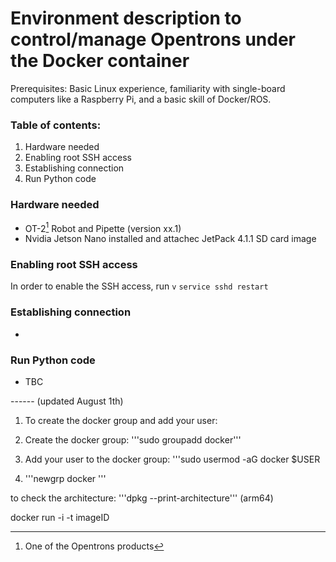 # Environment description to control/manage Opentrons under the Docker container
Prerequisites: Basic Linux experience, familiarity with single-board computers like a Raspberry Pi, and a basic skill of Docker/ROS.

### Table of contents:
1. Hardware needed
2. Enabling root SSH access
3. Establishing connection
4. Run Python code

### Hardware needed
- OT-2[^1] Robot and Pipette (version xx.1)
- Nvidia Jetson Nano installed and attachec JetPack 4.1.1 SD card image

### Enabling root SSH access
In order to enable the SSH access, run ```v```
```service sshd restart```

### Establishing connection
- 

### Run Python code
- TBC

[^1]: One of the Opentrons products


------ (updated August 1th)


1. To create the docker group and add your user:

2. Create the docker group: '''sudo groupadd docker'''

3. Add your user to the docker group: '''sudo usermod -aG docker $USER

4. '''newgrp docker '''

to check the architecture: '''dpkg --print-architecture''' (arm64)


 docker run -i -t imageID 
